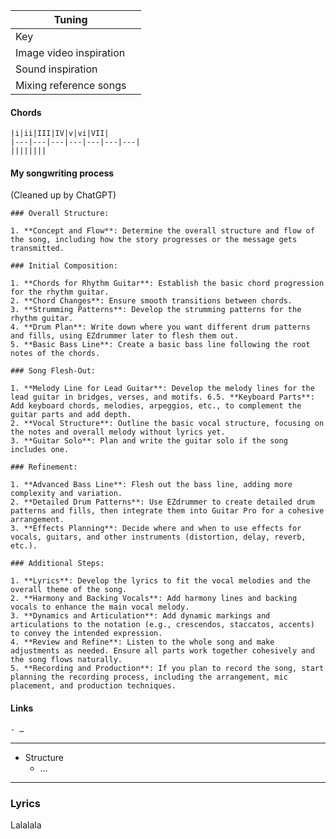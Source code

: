 |Tuning||
|---|---|
|Key||
|Image video inspiration||
|Sound inspiration||
|Mixing reference songs||

#### Chords
    
    |i|ii|III|IV|v|vi|VII|
    |---|---|---|---|---|---|---|
    ||||||||
    
#### My songwriting process
(Cleaned up by ChatGPT)
    
    ### Overall Structure:
    
    1. **Concept and Flow**: Determine the overall structure and flow of the song, including how the story progresses or the message gets transmitted.
    
    ### Initial Composition:
    
    1. **Chords for Rhythm Guitar**: Establish the basic chord progression for the rhythm guitar.
    2. **Chord Changes**: Ensure smooth transitions between chords.
    3. **Strumming Patterns**: Develop the strumming patterns for the rhythm guitar.
    4. **Drum Plan**: Write down where you want different drum patterns and fills, using EZdrummer later to flesh them out.
    5. **Basic Bass Line**: Create a basic bass line following the root notes of the chords.
    
    ### Song Flesh-Out:
    
    1. **Melody Line for Lead Guitar**: Develop the melody lines for the lead guitar in bridges, verses, and motifs. 6.5. **Keyboard Parts**: Add keyboard chords, melodies, arpeggios, etc., to complement the guitar parts and add depth.
    2. **Vocal Structure**: Outline the basic vocal structure, focusing on the notes and overall melody without lyrics yet.
    3. **Guitar Solo**: Plan and write the guitar solo if the song includes one.
    
    ### Refinement:
    
    1. **Advanced Bass Line**: Flesh out the bass line, adding more complexity and variation.
    2. **Detailed Drum Patterns**: Use EZdrummer to create detailed drum patterns and fills, then integrate them into Guitar Pro for a cohesive arrangement.
    3. **Effects Planning**: Decide where and when to use effects for vocals, guitars, and other instruments (distortion, delay, reverb, etc.).
    
    ### Additional Steps:
    
    1. **Lyrics**: Develop the lyrics to fit the vocal melodies and the overall theme of the song.
    2. **Harmony and Backing Vocals**: Add harmony lines and backing vocals to enhance the main vocal melody.
    3. **Dynamics and Articulation**: Add dynamic markings and articulations to the notation (e.g., crescendos, staccatos, accents) to convey the intended expression.
    4. **Review and Refine**: Listen to the whole song and make adjustments as needed. Ensure all parts work together cohesively and the song flows naturally.
    5. **Recording and Production**: If you plan to record the song, start planning the recording process, including the arrangement, mic placement, and production techniques.
#### Links
    
    - …

---

- Structure
    - …

---

### Lyrics

Lalalala